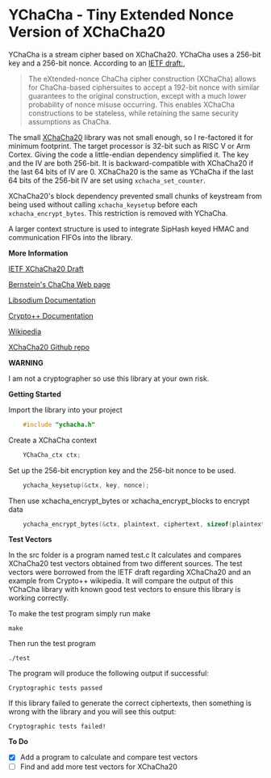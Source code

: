 # YChaCha - Tiny Extended Nonce Version of XChaCha20

YChaCha is a stream cipher based on XChaCha20. YChaCha uses a 256-bit key and a 256-bit nonce. According to an [IETF draft:](https://tools.ietf.org/html/draft-arciszewski-xchacha-02),

> The eXtended-nonce ChaCha cipher construction (XChaCha) allows for ChaCha-based ciphersuites to accept a 192-bit nonce with similar
> guarantees to the original construction, except with a much lower probability of nonce misuse occurring. This enables XChaCha
> constructions to be stateless, while retaining the same security assumptions as ChaCha.

The small [XChaCha20](https://github.com/spcnvdr/xchacha20) library was not small enough, so I re-factored it for minimum footprint. The target processor is 32-bit such as RISC V or Arm Cortex. Giving the code a little-endian dependency simplified it. The key and the IV are both 256-bit. It is backward-compatible with XChaCha20 if the last 64 bits of IV are 0. XChaCha20 is the same as YChaCha if the last 64 bits of the 256-bit IV are set using `xchacha_set_counter`.

XChaCha20's block dependency prevented small chunks of keystream from being used without calling `xchacha_keysetup` before each `xchacha_encrypt_bytes`.
This restriction is removed with YChaCha.

A larger context structure is used to integrate SipHash keyed HMAC and communication FIFOs into the library.

**More Information**

[IETF XChaCha20 Draft](https://tools.ietf.org/html/draft-arciszewski-xchacha-03)

[Bernstein's ChaCha Web page](http://cr.yp.to/chacha.html)

[Libsodium Documentation](https://libsodium.gitbook.io/doc/advanced/stream_ciphers/xchacha20)

[Crypto++ Documentation](https://www.cryptopp.com/wiki/XChaCha20)

[Wikipedia](https://en.wikipedia.org/wiki/Salsa20)

[XChaCha20 Github repo](https://github.com/spcnvdr/xchacha20)

**WARNING**

I am not a cryptographer so use this library at your own risk.  


**Getting Started**

Import the library into your project

```C
    #include "ychacha.h"
```

Create a XChaCha context

```C
    YChaCha_ctx ctx;
```

Set up the 256-bit encryption key and the 256-bit nonce to be used.

```C
    ychacha_keysetup(&ctx, key, nonce);
```

Then use xchacha_encrypt_bytes or xchacha_encrypt_blocks to encrypt data

```C
    ychacha_encrypt_bytes(&ctx, plaintext, ciphertext, sizeof(plaintext));
```


**Test Vectors**

In the src folder is a program named test.c It calculates and compares
XChaCha20 test vectors obtained from two different sources. The test vectors
were borrowed from the IETF draft regarding XChaCha20 and an example from
Crypto++ wikipedia. It will compare the output of this YChaCha library with
known good test vectors to ensure this library is working correctly.

To make the test program simply run make

    make

Then run the test program

    ./test

The program will produce the following output if successful:

    Cryptographic tests passed

If this library failed to generate the correct ciphertexts, then something
is wrong with the library and you will see this output:

    Cryptographic tests failed!


**To Do**

- [x] Add a program to calculate and compare test vectors
- [ ] Find and add more test vectors for XChaCha20
